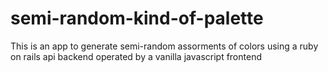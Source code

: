 # semi-random-kind-of-palette
This is an app to generate semi-random assorments of colors using a ruby on rails api backend operated by a vanilla javascript frontend 
